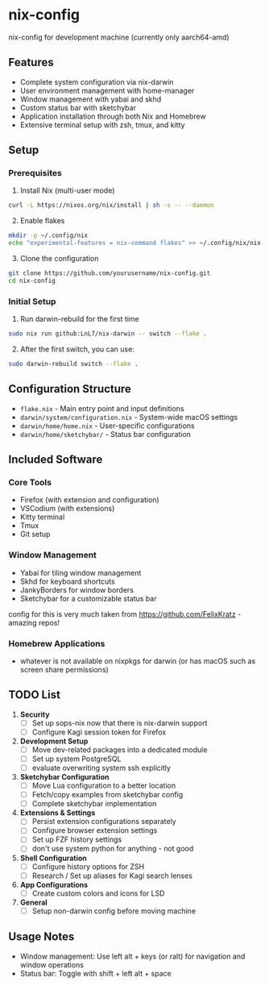 # nix-config

nix-config for development machine (currently only aarch64-amd)

## Features

- Complete system configuration via nix-darwin
- User environment management with home-manager
- Window management with yabai and skhd
- Custom status bar with sketchybar
- Application installation through both Nix and Homebrew
- Extensive terminal setup with zsh, tmux, and kitty

## Setup

### Prerequisites

1. Install Nix (multi-user mode)

```bash
curl -L https://nixos.org/nix/install | sh -s -- --daemon
```

2. Enable flakes

```bash
mkdir -p ~/.config/nix
echo "experimental-features = nix-command flakes" >> ~/.config/nix/nix.conf
```

3. Clone the configuration

```bash
git clone https://github.com/yourusername/nix-config.git
cd nix-config
```


### Initial Setup

1. Run darwin-rebuild for the first time

```bash
sudo nix run github:LnL7/nix-darwin -- switch --flake .
```

2. After the first switch, you can use:
```bash
sudo darwin-rebuild switch --flake .
```

## Configuration Structure

- `flake.nix` - Main entry point and input definitions
- `darwin/system/configuration.nix` - System-wide macOS settings
- `darwin/home/home.nix` - User-specific configurations
- `darwin/home/sketchybar/` - Status bar configuration

## Included Software

### Core Tools
- Firefox (with extension and configuration)
- VSCodium (with extensions)
- Kitty terminal
- Tmux
- Git setup


### Window Management
- Yabai for tiling window management
- Skhd for keyboard shortcuts
- JankyBorders for window borders
- Sketchybar for a customizable status bar

config for this is very much taken from https://github.com/FelixKratz - amazing repos!

### Homebrew Applications
- whatever is not available on nixpkgs for darwin (or has macOS such as screen share permissions)

## TODO List

1. **Security**
   - [ ] Set up sops-nix now that there is nix-darwin support
   - [ ] Configure Kagi session token for Firefox

2. **Development Setup**
   - [ ] Move dev-related packages into a dedicated module
   - [ ] Set up system PostgreSQL
   - [ ] evaluate overwriting system ssh explicitly

3. **Sketchybar Configuration**
   - [ ] Move Lua configuration to a better location
   - [ ] Fetch/copy examples from sketchybar config
   - [ ] Complete sketchybar implementation

4. **Extensions & Settings**
   - [ ] Persist extension configurations separately
   - [ ] Configure browser extension settings
   - [ ] Set up FZF history settings
   - [ ] don't use system python for anything - not good

5. **Shell Configuration**
   - [ ] Configure history options for ZSH
   - [ ] Research / Set up aliases for Kagi search lenses

6. **App Configurations**
   - [ ] Create custom colors and icons for LSD

7. **General**
    - [ ] Setup non-darwin config before moving machine

## Usage Notes

- Window management: Use left alt + keys (or ralt) for navigation and window operations
- Status bar: Toggle with shift + left alt + space
